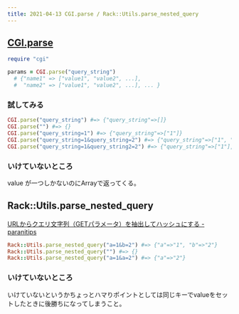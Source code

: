 ```yaml
---
title: 2021-04-13 CGI.parse / Rack::Utils.parse_nested_query
---
```


## [CGI.parse](https://docs.ruby-lang.org/ja/latest/method/CGI/s/parse.html)

```rb
require "cgi"

params = CGI.parse("query_string")
  # {"name1" => ["value1", "value2", ...],
  #  "name2" => ["value1", "value2", ...], ... }
```

### 試してみる

```rb
CGI.parse("query_string") #=> {"query_string"=>[]}
CGI.parse("") #=> {}
CGI.parse("query_string=1") #=> {"query_string"=>["1"]}
CGI.parse("query_string=1&query_string=2") #=> {"query_string"=>["1", "2"]}
CGI.parse("query_string=1&query_string2=2") #=> {"query_string"=>["1"], "query_string2"=>["2"]}
```

### いけていないところ

value が一つしかないのにArrayで返ってくる。

## Rack::Utils.parse_nested_query

[URLからクエリ文字列（GETパラメータ）を抽出してハッシュにする - paranitips](https://paranishian.hateblo.jp/entry/2016/08/31/095312)

```rb
Rack::Utils.parse_nested_query("a=1&b=2") #=> {"a"=>"1", "b"=>"2"}
Rack::Utils.parse_nested_query("") #=> {}
Rack::Utils.parse_nested_query("a=1&a=2") #=> {"a"=>"2"}
```

### いけていないところ

いけていないというかちょっとハマりポイントとしては同じキーでvalueをセットしたときに後勝ちになってしまうこと。
